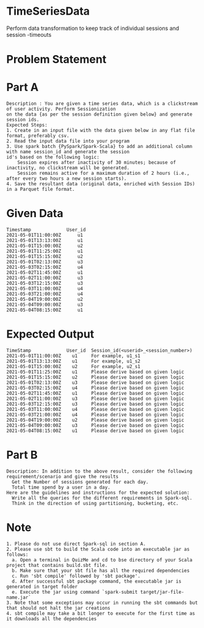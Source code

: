 # TimeSeriesData
Perform data transformation to keep track of individual sessions and session -timeouts

# Problem Statement
# Part A
    Description : You are given a time series data, which is a clickstream of user activity. Perform Sessionization
    on the data {as per the session definition given below} and generate session ids.
    Expected Steps:
    1. Create in an input file with the data given below in any flat file format, preferably csv.
    2. Read the input data file into your program
    3. Use spark batch {PySpark/Spark-Scala} to add an additional column with name session_id and generate the session
    id's based on the following logic:
        Session expires after inactivity of 30 minutes; because of inactivity, no clickstream will be generated.
        Session remains active for a maximum duration of 2 hours (i.e., after every two hours a new session starts).
    4. Save the resultant data (original data, enriched with Session IDs) in a Parquet file format.
 # Given Data
    Timestamp             User_id
    2021-05-01T11:00:00Z      u1
    2021-05-01T13:13:00Z      u1
    2021-05-01T15:00:00Z      u2
    2021-05-01T11:25:00Z      u1
    2021-05-01T15:15:00Z      u2
    2021-05-01T02:13:00Z      u3
    2021-05-03T02:15:00Z      u4
    2021-05-02T11:45:00Z      u1
    2021-05-02T11:00:00Z      u3
    2021-05-03T12:15:00Z      u3
    2021-05-03T11:00:00Z      u4
    2021-05-03T21:00:00Z      u4
    2021-05-04T19:00:00Z      u2
    2021-05-04T09:00:00Z      u3
    2021-05-04T08:15:00Z      u1
  # Expected Output
    TimeStamp             User_id  Session_id(<userid>_<session_number>)
    2021-05-01T11:00:00Z    u1     For example, u1_s1
    2021-05-01T13:13:00Z    u1     For example, u1_s2
    2021-05-01T15:00:00Z    u2     For example, u2_s1
    2021-05-01T11:25:00Z    u1     Please derive based on given logic
    2021-05-01T15:15:00Z    u2     Please derive based on given logic
    2021-05-01T02:13:00Z    u3     Please derive based on given logic
    2021-05-03T02:15:00Z    u4     Please derive based on given logic
    2021-05-02T11:45:00Z    u1     Please derive based on given logic
    2021-05-02T11:00:00Z    u3     Please derive based on given logic
    2021-05-03T12:15:00Z    u3     Please derive based on given logic
    2021-05-03T11:00:00Z    u4     Please derive based on given logic
    2021-05-03T21:00:00Z    u4     Please derive based on given logic
    2021-05-04T19:00:00Z    u2     Please derive based on given logic
    2021-05-04T09:00:00Z    u3     Please derive based on given logic
    2021-05-04T08:15:00Z    u1     Please derive based on given logic
# Part B
    Description: In addition to the above result, consider the following requirement/scenario and give the results
      Get the Number of sessions generated for each day.
      Total time spend by a user in a day.
    Here are the guidelines and instructions for the expected solution:
      Write all the queries for the different requirements in Spark-sql.
      Think in the direction of using partitioning, bucketing, etc.
# Note
    1. Please do not use direct Spark-sql in section A.
    2. Please use sbt to build the Scala code into an executable jar as follows:
      a. Open a terminal in QuizMe and cd to bse directory of your Scala project that contains build.sbt file.
      b. Make sure that your sbt file has all the required dependencies
      c. Run 'sbt compile' followed by 'sbt package'.
      d. After successful sbt package command, the executable jar is generated in target folder
      e. Execute the jar using command `spark-submit target/jar-file-name.jar`
    3. Note that some exceptions may occur in running the sbt commands but that should not halt the jar creations
    4. sbt compile may take a bit longer to execute for the first time as it downloads all the dependencies
